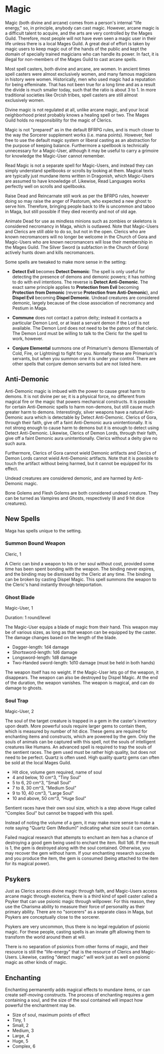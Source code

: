 Magic
=====
Magic (both divine and arcane) comes from a person's internal "life energy," so, in principle, anybody can cast magic. However, arcane magic is a difficult talent to acquire, and the arts are very controlled by the Mages Guild. Therefore, most people will not have even seen a magic user in their life unless there is a local Mages Guild. A great deal of effort is taken by magic users to keep magic out of the hands of the public and kept the domain of specially trained magicians who can handle its power. In fact, it is illegal for non-members of the Mages Guild to cast arcane spells.

Most spell casters, both divine and arcane, are women. In ancient times spell casters were almost exclusively women, and many famous magicians in history were women. Historically, men who used magic had a reputation for being effeminate. That has not been true for a long time and as a result the divide is much smaller today, such that the ratio is about 3 to 1. In more traditional societies like Orcish tribes, spell casters are still almost exclusively women.

Divine magic is not regulated at all, unlike arcane magic, and your local neighborhood priest probably knows a healing spell or two. The Mages Guild holds no responsibility for the magic of Clerics.

Magic is not "prepared" as in the default BFRPG rules, and is much closer to the way the Sorcerer supplement works (i.e. mana points). However, feel free to use the default magic system or liberal casting as an abstraction for the purpose of keeping balance. Furthermore a spellbook is technically unnecessary for a Magic-User, although it may be useful to carry a grimoire for knowledge the Magic-User cannot remember.

Read Magic is not a separate spell for Magic-Users, and instead they can simply understand spellbooks or scrolls by looking at them. Magical texts are typically just mundane items written in Dragonish, which Magic-Users are assumed to have knowledge of. Likewise, Read Languages works perfectly well on scrolls and spellbooks.

Raise Dead and Reincarnate still work as per the BFRPG rules, however doing so may raise the anger of Pastorum, who expected a new ghost to serve him. Therefore, bringing people back to life is uncommon and taboo in Maga, but still possible if they died recently and not of old age.

Animate Dead for use as mindless minions such as zombies or skeletons is considered necromancy in Maga, which is outlawed. Note that Magic-Users and Clerics are still *able* to do so, but not in the open. Clerics who are known necromancers will no longer be welcome in the Church of Gora and Magic-Users who are known necromancers will lose their membership in the Mages Guild. The Silver Sword (a subfaction in the Church of Gora) actively hunts down and kills necromancers.

Some spells are tweaked to make more sense in the setting:

- **Detect Evil** becomes **Detect Demonic**: The spell is only useful for detecting the presence of demons and demonic powers; it has nothing to do with evil intentions. The reverse is **Detect Anti-Demonic**. The exact same principle applies to **Protection from Evil** becoming **Protection from Demonic** (reverse **Protection from Anti-Demonic**), and **Dispel Evil** becoming **Dispel Demonic**. Undead creatures are considered demonic, largely because of the close association of necromancy and Pestium in Maga.

- **Commune** does not contact a patron deity; instead it contacts a particular Demon Lord, or at least a servant demon if the Lord is not available. The Demon Lord does not need to be the patron of that cleric. The Demon Lord must be willing to talk to the Cleric for the spell to work, however.

- **Conjure Elemental** summons one of Primarium's demons (Elementals of Cold, Fire, or Lightning) to fight for you. Normally these are Primarium's servants, but when you summon one it is under your control. There are other spells that conjure demon servants but are not listed here.

Anti-Demonic
------------
Anti-Demonic magic is imbued with the power to cause great harm to demons. It is not divine per se; it is a physical force, no different from magical fire or the magic that powers mechanical constructs. It is possible for certain Anti-Demonic spells to harm non-demons, but still cause much greater harm to demons. Interestingly, silver weapons have a natural Anti-Demonic aura which is detectable by Detect Anti-Demonic. Clerics of Gora, through their faith, give off a faint Anti-Demonic aura unintentionally. It is not strong enough to cause harm to demons but it is enough to detect using Detect Anti-Demonic. Likewise, Clerics of Demon Lords, through their faith, give off a faint Demonic aura unintentionally. Clerics without a deity give no such aura.

Furthermore, Clerics of Gora cannot wield Demonic artifacts and Clerics of Demon Lords cannot wield Anti-Demonic artifacts. Note that it is possible to touch the artifact without being harmed, but it cannot be equipped for its effect.

Undead creatures are considered demonic, and are harmed by Anti-Demonic magic.

Bone Golems and Flesh Golems are both considered undead creature. They can be turned as Vampires and Ghosts, respectively (8 and 9 hit dice creatures).

New Spells
----------
Maga has spells unique to the setting.

### Summon Bound Weapon

Cleric, 1

A Cleric can bind a weapon to his or her soul without cost, provided some time has been spent bonding with the weapon. The binding never expires, and the binding may be dismissed by the Cleric at any time. The binding can be broken by casting Dispel Magic. This spell summons the weapon to the Cleric's hand instantly through teleportation.

### Ghost Blade

Magic-User, 1

Duration: 1 round/level

The Magic-User equips a blade of magic from their hand. This weapon may be of various sizes, as long as that weapon can be equipped by the caster. The damage changes based on the length of the blade.

- Dagger-length: 1d4 damage
- Shortsword-length: 1d6 damage
- Longsword-length: 1d8 damage
- Two-Handed sword-length: 1d10 damage (must be held in both hands)

The weapon itself has no weight. If the Magic-User lets go of the weapon, it disappears. The weapon can also be destroyed by Dispel Magic. At the end of the duration, the weapon vanishes. The weapon is magical, and can do damage to ghosts.

### Soul Trap

Magic-User, 2

The soul of the target creature is trapped in a gem in the caster's inventory upon death. More powerful souls require larger gems to contain them, which is measured by number of hit dice. These gems are required for enchanting items and constructs, which are powered by the gem. Only the souls of animals can be captured with this spell, not the souls of intelligent creatures like Humans. An advanced spell is required to trap the souls of the sentient races. The gem used must be rather high quality, but does not need to be perfect. Quartz is often used. High quality quartz gems can often be sold at the local Mages Guild.

- Hit dice, volume gem required, name of soul
- 4 and below, 10 cm^3, "Tiny Soul"
- 5 to 6, 20 cm^3, "Small Soul"
- 7 to 8, 30 cm^3, "Medium Soul"
- 9 to 10, 40 cm^3, "Large Soul"
- 10 and above, 50 cm^3, "Huge Soul"

Sentient races have their own soul size, which is a step above Huge called "Complex Soul" but cannot be trapped with this spell.

Instead of noting the volume of a gem, it may make more sense to make a note saying "Quartz Gem (Medium)" indicating what size soul it can contain.

Failed magical research that attempts to enchant an item has a chance of destroying a good gem being used to enchant the item. Roll 1d6. If the result is 1, the gem is destroyed along with the soul contained. Otherwise, you may recover the gem without harm. If your enchanting research succeeds and you produce the item, the gem is consumed (being attached to the item for its magical power).

Psykers
-------
Just as Clerics access divine magic through faith, and Magic-Users access arcane magic through esoterica, there is a third kind of spell caster called a Psyker that can use psionic magic through willpower. For this reason, they use the Charisma ability to measure their force of personality as their primary ability. There are no "sorcerers" as a separate class in Maga, but Psykers are conceptually close to the sorcerer.

Psykers are very uncommon, thus there is no legal regulation of psionic magic. For these people, casting spells is an innate gift allowing them to transform the world around them at will.

There is no separation of psionics from other forms of magic, and their resource is still the "life-energy" that is the resource of Clerics and Magic-Users. Likewise, casting "detect magic" will work just as well on psionic magic as other kinds of magic.

Enchanting
----------
Enchanting permanently adds magical effects to mundane items, or can create self-moving constructs. The process of enchanting requires a gem containing a soul, and the size of the soul contained will impact how powerful the enchantment may be.

- Size of soul, maximum points of effect
- Tiny, 1
- Small, 2
- Medium, 3
- Large, 4
- Huge, 5
- Complex, 6

